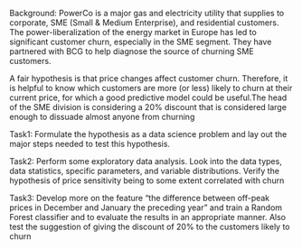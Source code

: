 Background:
    PowerCo is a major gas and electricity utility that supplies to corporate, SME (Small & Medium Enterprise), and residential customers. The power-liberalization of the energy market in Europe has led to significant customer churn, especially in the SME segment. They have partnered with BCG to help diagnose the source of churning SME customers.

A fair hypothesis is that price changes affect customer churn. Therefore, it is helpful to know which customers are more (or less) likely to churn at their current price, for which a good predictive model could be useful.The head of the SME division is considering a 20% discount that is considered large enough to dissuade almost anyone from churning

Task1:
    Formulate the hypothesis as a data science problem and lay out the major steps needed to test this hypothesis.
    
Task2:
    Perform some exploratory data analysis. Look into the data types, data statistics, specific parameters, and variable distributions.
Verify the hypothesis of price sensitivity being to some extent correlated with churn

Task3:
    Develop more on the feature “the difference between off-peak prices in December and January the preceding year” and train a Random Forest classifier and to evaluate the results in an appropriate manner.
Also test the suggestion of giving the discount of 20% to the customers likely to churn 
